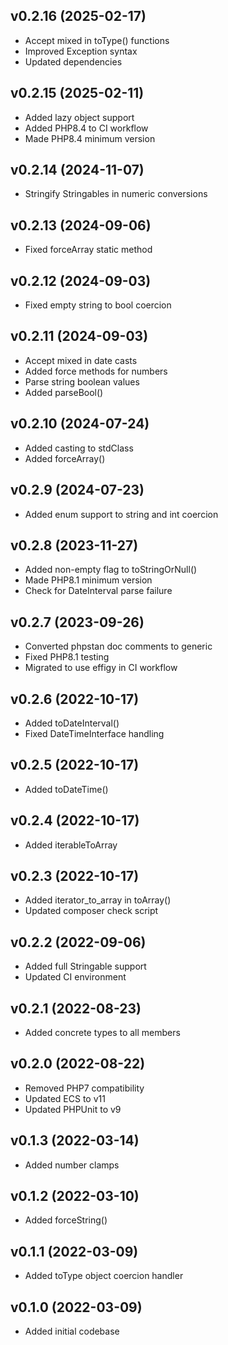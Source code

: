 ## v0.2.16 (2025-02-17)
* Accept mixed in toType() functions
* Improved Exception syntax
* Updated dependencies

## v0.2.15 (2025-02-11)
* Added lazy object support
* Added PHP8.4 to CI workflow
* Made PHP8.4 minimum version

## v0.2.14 (2024-11-07)
* Stringify Stringables in numeric conversions

## v0.2.13 (2024-09-06)
* Fixed forceArray static method

## v0.2.12 (2024-09-03)
* Fixed empty string to bool coercion

## v0.2.11 (2024-09-03)
* Accept mixed in date casts
* Added force methods for numbers
* Parse string boolean values
* Added parseBool()

## v0.2.10 (2024-07-24)
* Added casting to stdClass
* Added forceArray()

## v0.2.9 (2024-07-23)
* Added enum support to string and int coercion

## v0.2.8 (2023-11-27)
* Added non-empty flag to toStringOrNull()
* Made PHP8.1 minimum version
* Check for DateInterval parse failure

## v0.2.7 (2023-09-26)
* Converted phpstan doc comments to generic
* Fixed PHP8.1 testing
* Migrated to use effigy in CI workflow

## v0.2.6 (2022-10-17)
* Added toDateInterval()
* Fixed DateTimeInterface handling

## v0.2.5 (2022-10-17)
* Added toDateTime()

## v0.2.4 (2022-10-17)
* Added iterableToArray

## v0.2.3 (2022-10-17)
* Added iterator_to_array in toArray()
* Updated composer check script

## v0.2.2 (2022-09-06)
* Added full Stringable support
* Updated CI environment

## v0.2.1 (2022-08-23)
* Added concrete types to all members

## v0.2.0 (2022-08-22)
* Removed PHP7 compatibility
* Updated ECS to v11
* Updated PHPUnit to v9

## v0.1.3 (2022-03-14)
* Added number clamps

## v0.1.2 (2022-03-10)
* Added forceString()

## v0.1.1 (2022-03-09)
* Added toType object coercion handler

## v0.1.0 (2022-03-09)
* Added initial codebase
